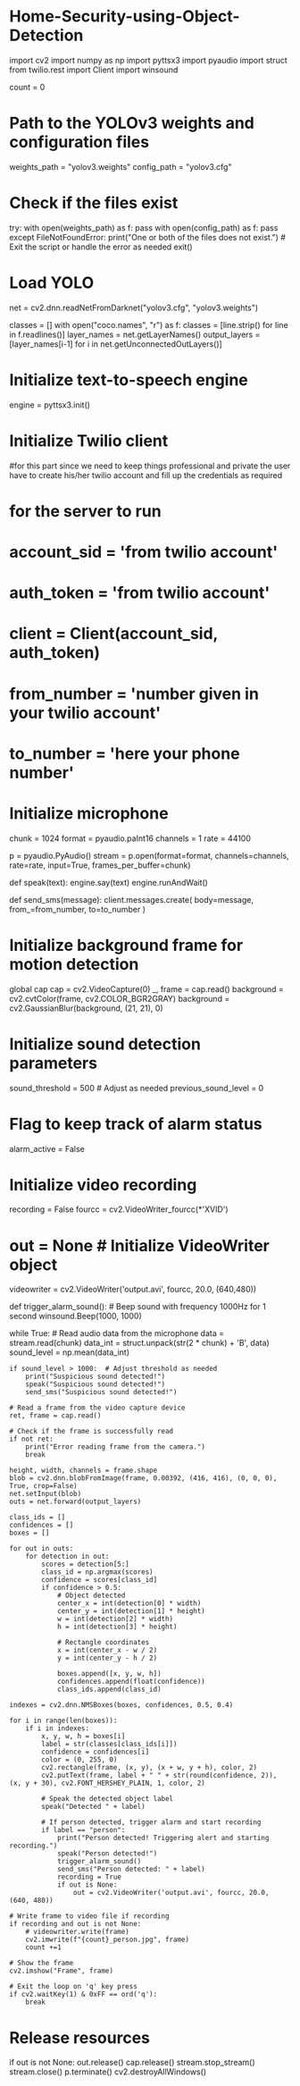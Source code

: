 # Home-Security-using-Object-Detection
import cv2
import numpy as np
import pyttsx3
import pyaudio
import struct
from twilio.rest import Client
import winsound

count = 0

# Path to the YOLOv3 weights and configuration files
weights_path = "yolov3.weights"
config_path = "yolov3.cfg"

# Check if the files exist
try:
    with open(weights_path) as f:
        pass
    with open(config_path) as f:
        pass
except FileNotFoundError:
    print("One or both of the files does not exist.")
    # Exit the script or handle the error as needed
    exit()

# Load YOLO
net = cv2.dnn.readNetFromDarknet("yolov3.cfg", "yolov3.weights")

classes = []
with open("coco.names", "r") as f:
    classes = [line.strip() for line in f.readlines()]
layer_names = net.getLayerNames()
output_layers = [layer_names[i-1] for i in net.getUnconnectedOutLayers()]

# Initialize text-to-speech engine
engine = pyttsx3.init()

# Initialize Twilio client
#for this part since we need to keep things professional and private the user have to create his/her twilio account and fill up the credentials as required
# for the server to run
# account_sid = 'from twilio account'
# auth_token = 'from twilio account'
# client = Client(account_sid, auth_token)
# from_number = 'number given in your twilio account'
# to_number = 'here your phone number'

# Initialize microphone
chunk = 1024
format = pyaudio.paInt16
channels = 1
rate = 44100

p = pyaudio.PyAudio()
stream = p.open(format=format,
                channels=channels,
                rate=rate,
                input=True,
                frames_per_buffer=chunk)

def speak(text):
    engine.say(text)
    engine.runAndWait()

def send_sms(message):
    client.messages.create(
        body=message,
        from_=from_number,
        to=to_number
    )

# Initialize background frame for motion detection
global cap
cap = cv2.VideoCapture(0)
_, frame = cap.read()
background = cv2.cvtColor(frame, cv2.COLOR_BGR2GRAY)
background = cv2.GaussianBlur(background, (21, 21), 0)

# Initialize sound detection parameters
sound_threshold = 500  # Adjust as needed
previous_sound_level = 0

# Flag to keep track of alarm status
alarm_active = False

# Initialize video recording
recording = False
fourcc = cv2.VideoWriter_fourcc(*'XVID')
# out = None  # Initialize VideoWriter object
videowriter = cv2.VideoWriter('output.avi', fourcc, 20.0, (640,480))

def trigger_alarm_sound():
    # Beep sound with frequency 1000Hz for 1 second
    winsound.Beep(1000, 1000)

while True:
    # Read audio data from the microphone
    data = stream.read(chunk)
    data_int = struct.unpack(str(2 * chunk) + 'B', data)
    sound_level = np.mean(data_int)

    if sound_level > 1000:  # Adjust threshold as needed
        print("Suspicious sound detected!")
        speak("Suspicious sound detected!")
        send_sms("Suspicious sound detected!")

    # Read a frame from the video capture device
    ret, frame = cap.read()

    # Check if the frame is successfully read
    if not ret:
        print("Error reading frame from the camera.")
        break

    height, width, channels = frame.shape
    blob = cv2.dnn.blobFromImage(frame, 0.00392, (416, 416), (0, 0, 0), True, crop=False)
    net.setInput(blob)
    outs = net.forward(output_layers)

    class_ids = []
    confidences = []
    boxes = []

    for out in outs:
        for detection in out:
            scores = detection[5:]
            class_id = np.argmax(scores)
            confidence = scores[class_id]
            if confidence > 0.5:
                # Object detected
                center_x = int(detection[0] * width)
                center_y = int(detection[1] * height)
                w = int(detection[2] * width)
                h = int(detection[3] * height)

                # Rectangle coordinates
                x = int(center_x - w / 2)
                y = int(center_y - h / 2)

                boxes.append([x, y, w, h])
                confidences.append(float(confidence))
                class_ids.append(class_id)

    indexes = cv2.dnn.NMSBoxes(boxes, confidences, 0.5, 0.4)

    for i in range(len(boxes)):
        if i in indexes:
            x, y, w, h = boxes[i]
            label = str(classes[class_ids[i]])
            confidence = confidences[i]
            color = (0, 255, 0)
            cv2.rectangle(frame, (x, y), (x + w, y + h), color, 2)
            cv2.putText(frame, label + " " + str(round(confidence, 2)), (x, y + 30), cv2.FONT_HERSHEY_PLAIN, 1, color, 2)

            # Speak the detected object label
            speak("Detected " + label)

            # If person detected, trigger alarm and start recording
            if label == "person":
                print("Person detected! Triggering alert and starting recording.")
                speak("Person detected!")
                trigger_alarm_sound()
                send_sms("Person detected: " + label)
                recording = True
                if out is None:
                    out = cv2.VideoWriter('output.avi', fourcc, 20.0, (640, 480))

    # Write frame to video file if recording
    if recording and out is not None:
        # videowriter.write(frame)
        cv2.imwrite(f"{count}_person.jpg", frame)
        count +=1

    # Show the frame
    cv2.imshow("Frame", frame)

    # Exit the loop on 'q' key press
    if cv2.waitKey(1) & 0xFF == ord('q'):
        break

# Release resources
if out is not None:
    out.release()
cap.release()
stream.stop_stream()
stream.close()
p.terminate()
cv2.destroyAllWindows()
